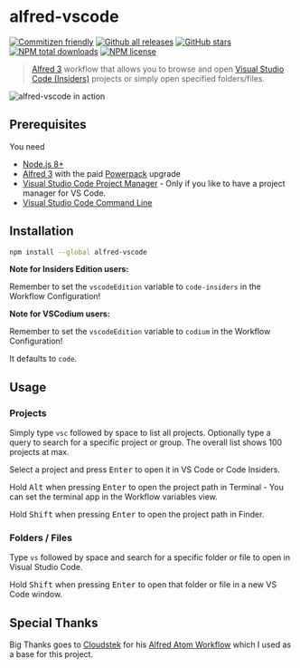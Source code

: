 # alfred-vscode

[![Commitizen friendly](https://img.shields.io/badge/commitizen-friendly-brightgreen.svg)](http://commitizen.github.io/cz-cli/)
[![Github all releases](https://img.shields.io/github/downloads/kbshl/alfred-vscode/total.svg)](https://github.com/kbshl/alfred-vscode/releases/)
[![GitHub stars](https://img.shields.io/github/stars/kbshl/alfred-vscode.svg)](https://github.com/kbshl/alfred-vscode/stargazers/)
[![NPM total downloads](https://img.shields.io/npm/dt/alfred-vscode.svg)](https://www.npmjs.com/package/alfred-vscode)
[![NPM license](https://img.shields.io/npm/l/alfred-vscode.svg)](https://www.npmjs.com/package/alfred-vscode)

> [Alfred 3](https://www.alfredapp.com) workflow that allows you to browse and open
> [Visual Studio Code (Insiders)](https://code.visualstudio.com/) projects or simply open specified
> folders/files.

![alfred-vscode in action](docs/screenshot.png)

## Prerequisites

You need

- [Node.js 8+](https://nodejs.org)
- [Alfred 3](https://www.alfredapp.com) with the paid
  [Powerpack](https://www.alfredapp.com/powerpack/) upgrade
- [Visual Studio Code Project Manager](https://marketplace.visualstudio.com/items?itemName=alefragnani.project-manager) -
  Only if you like to have a project manager for VS Code.
- [Visual Studio Code Command Line](https://code.visualstudio.com/docs/setup/mac)

## Installation

```bash
npm install --global alfred-vscode
```

**Note for Insiders Edition users:**

Remember to set the `vscodeEdition` variable to `code-insiders` in the Workflow Configuration!

**Note for VSCodium users:**

Remember to set the `vscodeEdition` variable to `codium` in the Workflow Configuration!

It defaults to `code`.

## Usage

### Projects

Simply type `vsc` followed by space to list all projects. Optionally type a query to search for a
specific project or group. The overall list shows 100 projects at max.

Select a project and press <kbd>Enter</kbd> to open it in VS Code or Code Insiders.

Hold <kbd>Alt</kbd> when pressing <kbd>Enter</kbd> to open the project path in Terminal - You can
set the terminal app in the Workflow variables view.

Hold <kbd>Shift</kbd> when pressing <kbd>Enter</kbd> to open the project path in Finder.

### Folders / Files

Type `vs` followed by space and search for a specific folder or file to open in Visual Studio Code.

Hold <kbd>Shift</kbd> when pressing <kbd>Enter</kbd> to open that folder or file in a new VS Code
window.

## Special Thanks

Big Thanks goes to [Cloudstek](https://github.com/Cloudstek) for his
[Alfred Atom Workflow](https://github.com/Cloudstek/alfred-atom) which I used as a base for this
project.
